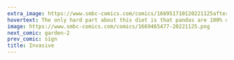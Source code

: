 ```yaml
---
extra_image: https://www.smbc-comics.com/comics/166951710120221125after.png
hovertext: The only hard part about this diet is that pandas are 100% delicious.
image: https://www.smbc-comics.com/comics/1669465477-20221125.png
next_comic: garden-2
prev_comic: sign
title: Invasive
---
```


